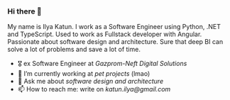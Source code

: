 ### Hi there 👋

My name is Ilya Katun. I work as a Software Engineer using Python, .NET and TypeScript. Used to work as Fullstack developer with Angular. Passionate about software design and architecture. Sure that deep BI can solve a lot of problems and save a lot of time.  

- 🎖️ ex Software Engineer at _Gazprom-Neft Digital Solutions_
- 🔭 I’m currently working at _pet projects_ (lmao)
- 💬 Ask me about _software design and architecture_
- 📫 How to reach me: write on _katun.ilya@gmail.com_

